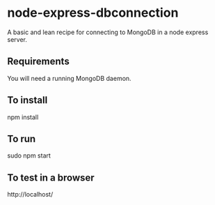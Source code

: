 # node-express-dbconnection
A basic and lean recipe for connecting to MongoDB in a node express server.

Requirements
-
You will need a running MongoDB daemon.

To install
-
npm install

To run
-
sudo npm start

To test in a browser
-
http://localhost/
